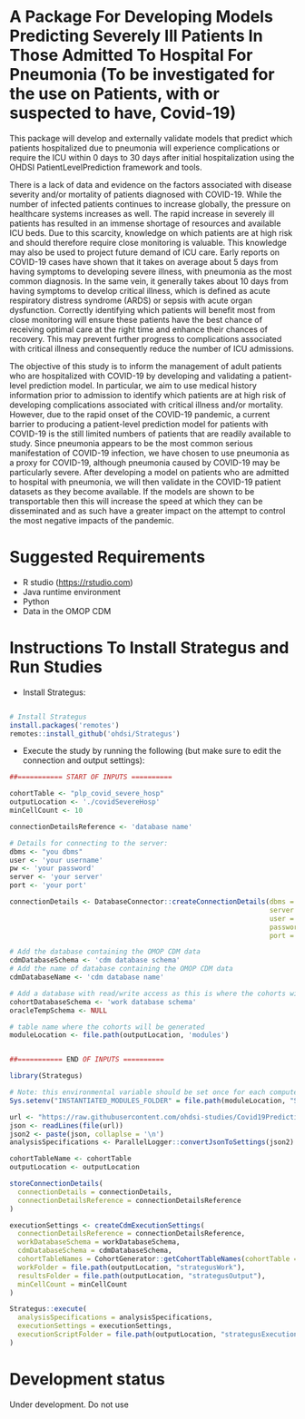 A Package For Developing Models Predicting Severely Ill Patients In Those Admitted To Hospital For Pneumonia (To be investigated for the use on Patients, with or suspected to have, Covid-19)
========================================================

This package will develop and externally validate models that predict which patients hospitalized due to pneumonia will experience complications or require the ICU within 0 days to 30 days after initial hospitalization using the OHDSI PatientLevelPrediction framework and tools.

There is a lack of data and evidence on the factors associated with disease severity and/or mortality of patients diagnosed with COVID-19. While the number of infected patients continues to increase globally, the pressure on healthcare systems increases as well. The rapid increase in severely ill patients has resulted in an immense shortage of resources and available ICU beds. Due to this scarcity, knowledge on which patients are at high risk and should therefore require close monitoring is valuable. This knowledge may also be used to project future demand of ICU care. Early reports on COVID-19 cases have shown that it takes on average about 5 days from having symptoms to developing severe illness, with pneumonia as the most common diagnosis. In the same vein, it generally takes about 10 days from having symptoms to develop critical illness, which is defined as acute respiratory distress syndrome (ARDS) or sepsis with acute organ dysfunction. Correctly identifying which patients will benefit most from close monitoring will ensure these patients have the best chance of receiving optimal care at the right time and enhance their chances of recovery.  This may prevent further progress to complications associated with critical illness and consequently reduce the number of ICU admissions.

The objective of this study is to inform the management of adult patients who are hospitalized with COVID-19 by developing and validating a patient-level prediction model. In particular, we aim to use medical history information prior to admission to identify which patients are at high risk of developing complications associated with critical illness and/or mortality. However, due to the rapid onset of the COVID-19 pandemic, a current barrier to producing a patient-level prediction model for patients with COVID-19 is the still limited numbers of patients that are readily available to study. Since pneumonia appears to be the most common serious manifestation of COVID-19 infection, we have chosen to use pneumonia as a proxy for COVID-19, although pneumonia caused by COVID-19 may be particularly severe. After developing a model on patients who are admitted to hospital with pneumonia, we will then validate in the COVID-19 patient datasets as they become available. If the models are shown to be transportable then this will increase the speed at which they can be disseminated and as such have a greater impact on the attempt to control the most negative impacts of the pandemic.


Suggested Requirements
===================
- R studio (https://rstudio.com)
- Java runtime environment
- Python
- Data in the OMOP CDM


Instructions To Install Strategus and Run Studies
===================

- Install Strategus:
```r

# Install Strategus
install.packages('remotes')
remotes::install_github('ohdsi/Strategus')

```

- Execute the study by running the following (but make sure to edit the connection and output settings):
```r
##=========== START OF INPUTS ==========

cohortTable <- "plp_covid_severe_hosp"
outputLocation <- './covidSevereHosp'
minCellCount <- 10

connectionDetailsReference <- 'database name'

# Details for connecting to the server:
dbms <- "you dbms"
user <- 'your username'
pw <- 'your password'
server <- 'your server'
port <- 'your port'

connectionDetails <- DatabaseConnector::createConnectionDetails(dbms = dbms,
                                                                server = server,
                                                                user = user,
                                                                password = pw,
                                                                port = port)

# Add the database containing the OMOP CDM data
cdmDatabaseSchema <- 'cdm database schema'
# Add the name of database containing the OMOP CDM data
cdmDatabaseName <- 'cdm database name'

# Add a database with read/write access as this is where the cohorts will be generated
cohortDatabaseSchema <- 'work database schema'
oracleTempSchema <- NULL

# table name where the cohorts will be generated
moduleLocation <- file.path(outputLocation, 'modules')


##=========== END OF INPUTS ==========

library(Strategus)

# Note: this environmental variable should be set once for each compute node
Sys.setenv("INSTANTIATED_MODULES_FOLDER" = file.path(moduleLocation, "StrategusInstantiatedModules"))

url <- "https://raw.githubusercontent.com/ohdsi-studies/Covid19PredictionStudies/develop/SevereInHospitalizedPatients/inpatient_severe_development.json"
json <- readLines(file(url))
json2 <- paste(json, collaplse = '\n')
analysisSpecifications <- ParallelLogger::convertJsonToSettings(json2)

cohortTableName <- cohortTable
outputLocation <- outputLocation

storeConnectionDetails(
  connectionDetails = connectionDetails,
  connectionDetailsReference = connectionDetailsReference
)

executionSettings <- createCdmExecutionSettings(
  connectionDetailsReference = connectionDetailsReference,
  workDatabaseSchema = workDatabaseSchema,
  cdmDatabaseSchema = cdmDatabaseSchema,
  cohortTableNames = CohortGenerator::getCohortTableNames(cohortTable = cohortTableName),
  workFolder = file.path(outputLocation, "strategusWork"),
  resultsFolder = file.path(outputLocation, "strategusOutput"),
  minCellCount = minCellCount
)

Strategus::execute(
  analysisSpecifications = analysisSpecifications,
  executionSettings = executionSettings,
  executionScriptFolder = file.path(outputLocation, "strategusExecution")
)

```


# Development status
Under development. Do not use
